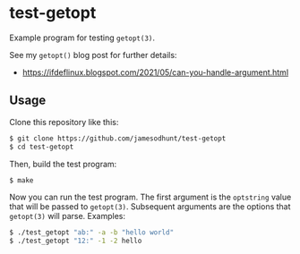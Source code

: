 # test-getopt

Example program for testing `getopt(3)`.

See my `getopt()` blog post for further details:

- https://ifdeflinux.blogspot.com/2021/05/can-you-handle-argument.html

## Usage

Clone this repository like this:

  ```bash
  $ git clone https://github.com/jamesodhunt/test-getopt
  $ cd test-getopt
  ```

Then, build the test program:

```bash
$ make
```

Now you can run the test program. The first argument is the `optstring` value
that will be passed to `getopt(3)`. Subsequent arguments are the options that
`getopt(3)` will parse. Examples:

```bash
$ ./test_getopt "ab:" -a -b "hello world"
$ ./test_getopt "12:" -1 -2 hello
```
